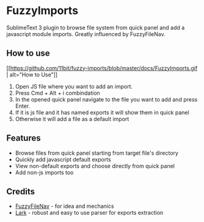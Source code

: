 FuzzyImports
============

SublimeText 3 plugin to browse file system from quick panel and add a javascript module imports. Greatly influenced by FuzzyFileNav.

How to use
----------

[[https://github.com/11bit/fuzzy-imports/blob/master/docs/FuzzyImports.gif | alt="How to Use"]]

1. Open JS file where you want to add an import.
2. Press Cmd + Alt + i combindation
3. In the opened quick panel navigate to the file you want to add and press Enter.
4. If it is js file and it has named exports it will show them in quick panel
5. Otherwise it will add a file as a default import

Features
--------

* Browse files from quick panel starting from target file's directory
* Quickly add javascript default exports
* View non-default exports and choose directly from quick panel
* Add non-js imports too

Credits
-------

* [FuzzyFileNav](https://github.com/facelessuser/FuzzyFileNav) - for idea and mechanics
* [Lark](https://github.com/erezsh/lark) - robust and easy to use parser for exports extraction
